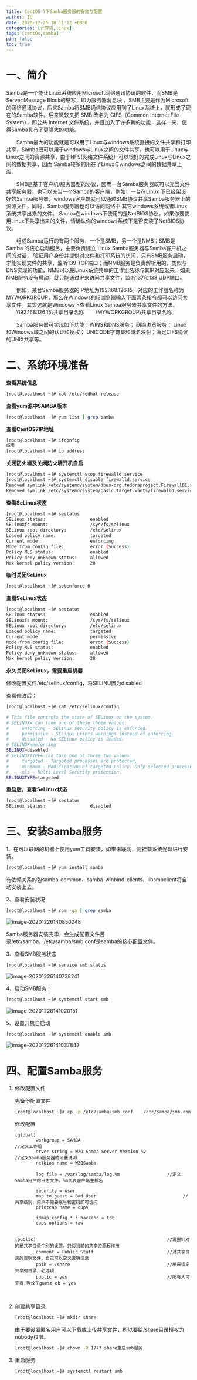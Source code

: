 ```yaml
---
title: CentOS 7下Samba服务器的安装与配置
author: IU
date: 2020-12-26 18:11:12 +0800
categories: [计算机,linux]
tags: [centOs,samba]
pin: false
toc: true
---
```


# 一、简介

Samba是一个能让Linux系统应用Microsoft网络通讯协议的软件，而SMB是Server Message Block的缩写，即为服务器消息块 ，SMB主要是作为Microsoft的网络通讯协议，后来Samba将SMB通信协议应用到了Linux系统上，就形成了现在的Samba软件。后来微软又把 SMB 改名为 CIFS（Common Internet File System），即公共 Internet 文件系统，并且加入了许多新的功能，这样一来，使得Samba具有了更强大的功能。

　　Samba最大的功能就是可以用于Linux与windows系统直接的文件共享和打印共享，Samba既可以用于windows与Linux之间的文件共享，也可以用于Linux与Linux之间的资源共享，由于NFS(网络文件系统）可以很好的完成Linux与Linux之间的数据共享，因而 Samba较多的用在了Linux与windows之间的数据共享上面。

　　SMB是基于客户机/服务器型的协议，因而一台Samba服务器既可以充当文件共享服务器，也可以充当一个Samba的客户端，例如，一台在Linux 下已经架设好的Samba服务器，windows客户端就可以通过SMB协议共享Samba服务器上的资源文件，同时，Samba服务器也可以访问网络中 其它windows系统或者Linux系统共享出来的文件。
Samba在windows下使用的是NetBIOS协议，如果你要使用Linux下共享出来的文件，请确认你的windows系统下是否安装了NetBIOS协议。

　　组成Samba运行的有两个服务，一个是SMB，另一个是NMB；SMB是Samba 的核心启动服务，主要负责建立 Linux Samba服务器与Samba客户机之间的对话， 验证用户身份并提供对文件和打印系统的访问，只有SMB服务启动，才能实现文件的共享，监听139 TCP端口；而NMB服务是负责解析用的，类似与DNS实现的功能，NMB可以把Linux系统共享的工作组名称与其IP对应起来，如果NMB服务没有启动，就只能通过IP来访问共享文件，监听137和138 UDP端口。

　　例如，某台Samba服务器的IP地址为192.168.126.15，对应的工作组名称为MYWORKGROUP，那么在Windows的IE浏览器输入下面两条指令都可以访问共享文件。其实这就是Windows下查看Linux Samba服务器共享文件的方法。
　　\\192.168.126.15\共享目录名称
　　\\MYWORKGROUP\共享目录名称

　　Samba服务器可实现如下功能：WINS和DNS服务； 网络浏览服务； Linux和Windows域之间的认证和授权； UNICODE字符集和域名映射；满足CIFS协议的UNIX共享等。

# 二、系统环境准备

**查看系统信息**

```sh
[root@localhost ~]# cat /etc/redhat-release
```

**查看yum源中SAMBA版本**

```sh
[root@localhost ~]# yum list | grep samba
```

**查看CentOS7IP地址**

```sh
[root@localhost ~]# ifconfig
或者
[root@localhost ~]# ip address
```

**关闭防火墙及关闭防火墙开机自启**

```sh
[root@localhost ~]# systemctl stop firewalld.service 
[root@localhost ~]# systemctl disable firewalld.service 
Removed symlink /etc/systemd/system/dbus-org.fedoraproject.FirewallD1.service.
Removed symlink /etc/systemd/system/basic.target.wants/firewalld.service.
```

**查看SeLinux状态**

```sh
[root@localhost ~]# sestatus
SELinux status:                 enabled
SELinuxfs mount:                /sys/fs/selinux
SELinux root directory:         /etc/selinux
Loaded policy name:             targeted
Current mode:                   enforcing
Mode from config file:          error (Success)
Policy MLS status:              enabled
Policy deny_unknown status:     allowed
Max kernel policy version:      28
```

**临时关闭SeLinux**

```sh
[root@localhost ~]# setenforce 0
```

**查看SeLinux状态**

```sh
[root@localhost ~]# sestatus
SELinux status:                 enabled
SELinuxfs mount:                /sys/fs/selinux
SELinux root directory:         /etc/selinux
Loaded policy name:             targeted
Current mode:                   permissive
Mode from config file:          error (Success)
Policy MLS status:              enabled
Policy deny_unknown status:     allowed
Max kernel policy version:      28
```

**永久关闭SeLinux，需要重启机器**

修改配置文件/etc/selinux/config，将SELINU置为disabled

查看修改后：

```sh
[root@localhost ~]# cat /etc/selinux/config 

# This file controls the state of SELinux on the system.
# SELINUX= can take one of these three values:
#     enforcing - SELinux security policy is enforced.
#     permissive - SELinux prints warnings instead of enforcing.
#     disabled - No SELinux policy is loaded.
# SELINUX=enforcing
SELINUX=disabled
# SELINUXTYPE= can take one of three two values:
#     targeted - Targeted processes are protected,
#     minimum - Modification of targeted policy. Only selected processes are protected. 
#     mls - Multi Level Security protection.
SELINUXTYPE=targeted 
```

**重启后，查看SeLinux状态**

```sh
[root@localhost ~]# sestatus
SELinux status:                 disabled
```

# 三、安装Samba服务

1、在可以联网的机器上使用yum工具安装，如果未联网，则挂载系统光盘进行安装。

```sh
[root@localhost ~]# yum install samba
```

有依赖关系的包samba-common、samba-winbind-clients、libsmbclient将自动安装上去。

2、查看安装状况

```sh
[root@localhost ~]# rpm -qa | grep samba
```

![image-20201226140850248](/assets/img/sample/computer/linux/image-20201226140850248.png)

Samba服务器安装完毕，会生成配置文件目录/etc/samba，/etc/samba/smb.conf是samba的核心配置文件。

3、查看SMB服务状态

```sh
[root@localhost ~]# service smb status
```

![image-20201226140738241](/assets/img/sample/computer/linux/image-20201226140738241.png)

4、启动SMB服务：

```sh
[root@localhost ~]# systemctl start smb
```

![image-20201226141020151](/assets/img/sample/computer/linux/image-20201226141020151.png)

5、设置开机自启动

```sh
[root@localhost ~]# systemctl enable smb
```

![image-20201226141037842](/assets/img/sample/computer/linux/image-20201226141037842.png)

# 四、配置Samba服务

1. 修改配置文件

    先备份配置文件

   ```sh
   [root@localhost ~]# cp -p /etc/samba/smb.conf    /etc/samba/smb.conf.orig
   ```

   修改配置

   ```
   [global]
           workgroup = SAMBA																				//定义工作组
           erver string = WZQ Samba Server Version %v     					//定义Samba服务器的简要说明
           netbios name = WZQSamba
           
           log file = /var/log/samba/log.%m                  //定义Samba用户的日志文件，%m代表客户端主机名
           
           security = user 
           map to guest = Bad User                                 //共享级别，用户不需要账号和密码即可访问
           printcap name = cups
           
           idmap config * : backend = tdb
           cups options = raw
   
   
   [public]                                                  //设置针对的是共享目录个别的设置，只对当前的共享资源起作用
           comment = Public Stuff                            //对共享目录的说明文件，自己可以定义说明信息
           path = /share                                     //用来指定共享的目录，必选项
           public = yes                                      //所有人可查看,等效于guest ok = yes		 
   ```

   ​	

2. 创建共享目录

   
   ```sh
   [root@localhost ~]# mkdir share
   ```
   
   由于要设置匿名用户可以下载或上传共享文件，所以要给/share目录授权为nobody权限。
   
   ```sh
   [root@localhost ~]# chown -R 1777 share重启smb服务
   ```
   
3. 重启服务

    ```sh
    [root@localhost ~]# systemctl restart smb
    ```

    

